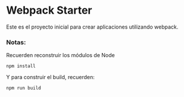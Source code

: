 # Webpack Starter 

Este es el proyecto inicial para crear aplicaciones utilizando webpack.

### Notas:
Recuerden reconstruir los módulos de Node 
```
npm install
```

Y para construir el build, recuerden:

```
npm run build 
```